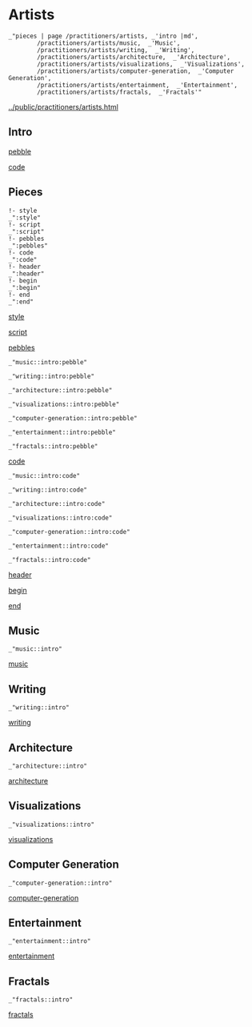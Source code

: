 # Artists

    _"pieces | page /practitioners/artists, _'intro |md',
            /practitioners/artists/music,  _'Music',
            /practitioners/artists/writing,  _'Writing',
            /practitioners/artists/architecture,  _'Architecture',
            /practitioners/artists/visualizations,  _'Visualizations',
            /practitioners/artists/computer-generation,  _'Computer Generation',
            /practitioners/artists/entertainment,  _'Entertainment',
            /practitioners/artists/fractals,  _'Fractals'"

[../public/practitioners/artists.html](# "save:")


## Intro

[pebble]()

[code]()

## Pieces

    !- style
    _":style"
    !- script
    _":script"
    !- pebbles
    _":pebbles"
    !- code
    _":code"
    !- header
    _":header"
    !- begin
    _":begin"
    !- end
    _":end"

[style]() 

[script]()

[pebbles]()

    _"music::intro:pebble"

    _"writing::intro:pebble"

    _"architecture::intro:pebble"

    _"visualizations::intro:pebble"

    _"computer-generation::intro:pebble"

    _"entertainment::intro:pebble"

    _"fractals::intro:pebble"


[code]()

    _"music::intro:code"

    _"writing::intro:code"

    _"architecture::intro:code"

    _"visualizations::intro:code"

    _"computer-generation::intro:code"

    _"entertainment::intro:code"

    _"fractals::intro:code"


[header]()

[begin]()

[end]()

## Music

    _"music::intro"


[music](pages/practitioners_artists_music.md "load:")

## Writing

    _"writing::intro"


[writing](pages/practitioners_artists_writing.md "load:")

## Architecture

    _"architecture::intro"


[architecture](pages/practitioners_artists_architecture.md "load:")

## Visualizations

    _"visualizations::intro"


[visualizations](pages/practitioners_artists_visualizations.md "load:")

## Computer Generation

    _"computer-generation::intro"


[computer-generation](pages/practitioners_artists_computer-generation.md "load:")

## Entertainment

    _"entertainment::intro"


[entertainment](pages/practitioners_artists_entertainment.md "load:")

## Fractals

    _"fractals::intro"


[fractals](pages/practitioners_artists_fractals.md "load:")